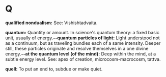 Q
=

**qualified nondualism:** See: Vishishtadvaita.

**quantum:** Quantity or amount. In science's quantum theory: a fixed
basic unit, usually of energy.**--quantum particles of light:** Light
understood not as a continuum, but as traveling bundles each of a same
intensity. Deeper still, these particles originate and resolve
themselves in a one divine energy.**--at the quantum level (of the
mind):** Deep within the mind, at a subtle energy level. See: apex of
creation, microcosm-macrocosm, tattva.

**quell:** To put an end to, subdue or make quiet.


